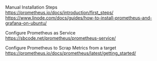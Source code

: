 Manual Installation Steps 
https://prometheus.io/docs/introduction/first_steps/ 
https://www.linode.com/docs/guides/how-to-install-prometheus-and-grafana-on-ubuntu/

Configure Prometheus as Service 
https://sbcode.net/prometheus/prometheus-service/ 

Configure Prometheus to Scrap Metrics from a target
https://prometheus.io/docs/prometheus/latest/getting_started/